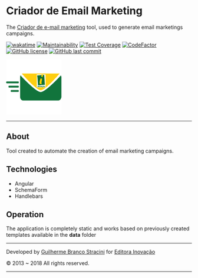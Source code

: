 # Criador de Email Marketing

The [Criador de e-mail marketing](https://ti.editorainovacao.com.br/Tools/CriadorDeEmailMarketing) tool, used to generate email marketings campaigns.

[![wakatime](https://wakatime.com/badge/github/InovacaoMediaBrasil/CriadorDeEmailMarketing.svg)](https://wakatime.com/badge/github/InovacaoMediaBrasil/CriadorDeEmailMarketing)
[![Maintainability](https://api.codeclimate.com/v1/badges/e25ca332568ac1e3a94c/maintainability)](https://codeclimate.com/github/InovacaoMediaBrasil/CriadorDeEmailMarketing/maintainability)
[![Test Coverage](https://api.codeclimate.com/v1/badges/e25ca332568ac1e3a94c/test_coverage)](https://codeclimate.com/github/InovacaoMediaBrasil/CriadorDeEmailMarketing/test_coverage)
[![CodeFactor](https://www.codefactor.io/repository/github/inovacaomediabrasil/criadordeemailmarketing/badge)](https://www.codefactor.io/repository/github/inovacaomediabrasil/criadordeemailmarketing)
[![GitHub license](https://img.shields.io/github/license/InovacaoMediaBrasil/CriadorDeEmailMarketing)](https://github.com/InovacaoMediaBrasil/CriadorDeEmailMarketing)
[![GitHub last commit](https://img.shields.io/github/last-commit/InovacaoMediaBrasil/CriadorDeEmailMarketing/main)](https://github.com/InovacaoMediaBrasil/CriadorDeEmailMarketing)

![Criador de e-mail marketing](logo.png)

---

## About

Tool created to automate the creation of email marketing campaigns.

## Technologies

- Angular
- SchemaForm
- Handlebars

## Operation

The application is completely static and works based on previously created templates available in the **data** folder
            
---

Developed by [Guilherme Branco Stracini](https://guilherme.stracini.com) for [Editora Inovação](https://www.editorainovacao.com.br)

© 2013 ~ 2018 All rights reserved.

---
